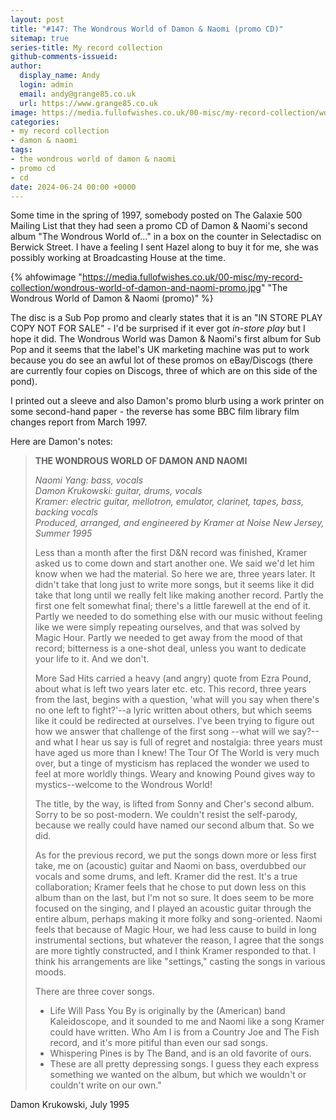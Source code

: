 ```yaml
---
layout: post
title: "#147: The Wondrous World of Damon & Naomi (promo CD)"
sitemap: true
series-title: My record collection
github-comments-issueid: 
author:
  display_name: Andy
  login: admin
  email: andy@grange85.co.uk
  url: https://www.grange85.co.uk
image: https://media.fullofwishes.co.uk/00-misc/my-record-collection/wondrous-world-of-damon-and-naomi-promo.jpg
categories:
- my record collection
- damon & naomi
tags:
- the wondrous world of damon & naomi
- promo cd
- cd
date: 2024-06-24 00:00 +0000
---
```

Some time in the spring of 1997, somebody posted on The Galaxie 500 Mailing List that they had seen a promo CD of Damon & Naomi's second album "The Wondrous World of..." in a box on the counter in Selectadisc on Berwick Street. I have a feeling I sent Hazel along to buy it for me, she was possibly working at Broadcasting House at the time.

{% ahfowimage "https://media.fullofwishes.co.uk/00-misc/my-record-collection/wondrous-world-of-damon-and-naomi-promo.jpg" "The Wondrous World of Damon & Naomi (promo)" %}

The disc is a Sub Pop promo and clearly states that it is an "IN STORE PLAY COPY NOT FOR SALE" - I'd be surprised if it ever got _in-store play_ but I hope it did. The Wondrous World was Damon & Naomi's first album for Sub Pop and it seems that the label's UK marketing machine was put to work because you do see an awful lot of these promos on eBay/Discogs (there are currently four copies on Discogs, three of which are on this side of the pond).

I printed out a sleeve and also Damon's promo blurb using a work printer on some second-hand paper - the reverse has some BBC film library film changes report from March 1997.

Here are Damon's notes:

<blockquote>
<p>
	<strong>
		THE WONDROUS WORLD OF DAMON AND NAOMI
	</strong>
</p>
<p>
	<em>Naomi Yang: bass, vocals<br>
	Damon Krukowski: guitar, drums, vocals<br>
	Kramer: electric guitar, mellotron, emulator, clarinet, tapes, bass, backing vocals<br>
	Produced, arranged, and engineered by Kramer at Noise New Jersey, Summer 1995
	</em>
</p>
<p>Less than a month after the first D&N record was finished, Kramer asked us to come down and start another one. We said we'd let him know when we had the material. So here we are, three years later. It didn't take that long just to write more songs, but it seems like it did take that long until we really felt like making another record. Partly the first one felt somewhat final; there's a little farewell at the end of it. Partly we needed to do something else with our music without feeling like we were simply repeating ourselves, and that was solved by Magic Hour. Partly we needed to get away from the mood of that record; bitterness is a one-shot deal, unless you want to dedicate your life to it. And we don't.</p>
<p>More Sad Hits carried a heavy (and angry) quote from Ezra Pound, about what is left two years later etc. etc. This record, three years from the last, begins with a question, 'what will you say when there's no one left to fight?'--a lyric written about others, but which seems like it could be redirected at ourselves. I've been trying to figure out how we answer that challenge of the first song --what will we say?-- and what I hear us say is full of regret and nostalgia: three years must have aged us more than I knew! The Tour Of The World is very much over, but a tinge of mysticism has replaced the wonder we used to feel at more worldly things. Weary and knowing Pound gives way to mystics--welcome to the Wondrous World!</p>
<p>The title, by the way, is lifted from Sonny and Cher's second album. Sorry to be so post-modern. We couldn't resist the self-parody, because we really could have named our second album that. So we did.</p>
<p>As for the previous record, we put the songs down more or less first take, me on (acoustic) guitar and Naomi on bass, overdubbed our vocals and some drums, and left. Kramer did the rest. It's a true collaboration; Kramer feels that he chose to put down less on this album than on the last, but I'm not so sure. It does seem to be more focused on the singing, and I played an acoustic guitar through the entire album, perhaps making it more folky and song-oriented. Naomi feels that because of Magic Hour, we had less cause to build in long instrumental sections, but whatever the reason, I agree that the songs are more tightly constructed, and I think Kramer responded to that. I think his arrangements are like "settings," casting the songs in various moods.</p>
<p>There are three cover songs.</p>
<ul><li>Life Will Pass You By is originally by the (American) band Kaleidoscope, and it sounded to me and Naomi like a song Kramer could have written. Who Am I is from a Country Joe and The Fish record, and it's more pitiful than even our sad songs.</li>
<li>Whispering Pines is by The Band, and is an old favorite of ours.</li>
<li>These are all pretty depressing songs. I guess they each express something we wanted on the album, but which we wouldn't or couldn't write on our own."</li>
</ul>
</blockquote>
<p class="caption">Damon Krukowski, July 1995</p>

